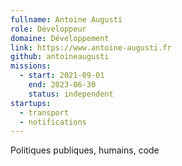 ```yaml
---
fullname: Antoine Augusti
role: Développeur
domaine: Développement
link: https://www.antoine-augusti.fr
github: antoineaugusti
missions:
  - start: 2021-09-01
    end: 2023-06-30
    status: independent
startups:
  - transport
  - notifications
---
```


Politiques publiques, humains, code
